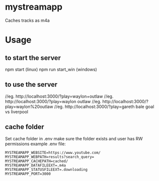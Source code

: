 # mystreamapp
Caches tracks as m4a
# Usage
## to start the server
npm start (linux)
npm run start_win (windows)
## to use the server
//eg. http://localhost:3000/?play=waylon+outlaw
//eg. http://localhost:3000/?play=waylon outlaw
//eg. http://localhost:3000/?play=waylon%20outlaw
//eg. http://localhost:3000/?play=gareth bale goal vs liverpool

## cache folder
Set cache folder in .env
make sure the folder exists and user has RW permissions
example .env file:

```text
MYSTREAMAPP_WEBSITE=https://www.youtube.com/
MYSTREAMAPP_WEBPATH=results?search_query=
MYSTREAMAPP_CACHEPATH=cached/
MYSTREAMAPP_DATAFILEEXT=.m4a
MYSTREAMAPP_STATUSFILEEXT=.downloading
MYSTREAMAPP_PORT=3000
```
